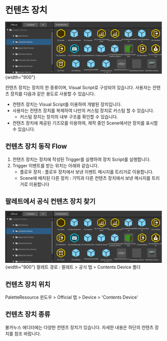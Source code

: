 # 컨텐츠 장치

![Palette-Contents-Device.png](./media/images/Palette-Contents-Device.png) {width="900"}

컨텐츠 장치는 장치의 한 종류이며, Visual Script로 구성되어 있습니다.
사용자는 컨텐츠 장치를 다음과 같은 용도로 사용할 수 있습니다.
- 컨텐츠 장치는 Visual Script를 이용하여 개발된 장치입니다.
- 사용자는 컨텐츠 장치를 복제하여 나만의 커스텀 장치로 커스텀 할 수 있습니다.
  - 커스텀 장치는 장치의 내부 구조를 확인할 수 있습니다.
- 컨텐츠 장치에 제공된 기즈모를 이용하여, 제작 중인 Scene에서만 장치를 표시할 수 있습니다. 


## 컨텐츠 장치 동작 Flow
 1. 컨텐츠 장치는 장치에 작성된 Trigger를 실행하여 장치 Script를 실행합니다.  
 2. Trigger 이벤트를 받는 위치는 아래와 같습니다.
     - 플로우 장치 : 플로우 장치에서 보낸 이벤트 메시지를 트리거로 이용합니다.
     - Scene에 배치된 다른 장치 : 기믹과 다른 컨텐츠 장치에서 보낸 메시지를 트리거로 이용합니다


## 팔레트에서 공식 컨텐츠 장치 찾기

![](media/images/Palette-Contents-Device.png) {width="900"}
팔레트 경로 : 팔레트 > 공식 탭 > Contents Device 폴더

## 컨텐츠 장치 위치

PaletteResource 윈도우 > Official 탭 > Device > 'Contents Device'


## 컨텐츠 장치 종류

불카누스 에디터에는 다양한 컨텐츠 장치가 있습니다.
자세한 내용은 하단의 컨텐츠 장치를 참조 바랍니다.

<toc/>